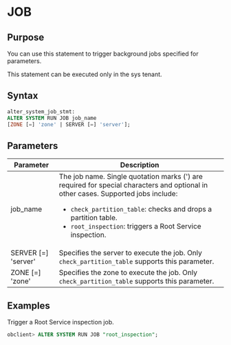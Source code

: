 # JOB

## Purpose

You can use this statement to trigger background jobs specified for parameters.

This statement can be executed only in the sys tenant.

## Syntax

```sql
alter_system_job_stmt:
ALTER SYSTEM RUN JOB job_name
[ZONE [=] 'zone' | SERVER [=] 'server'];
```

## Parameters

| **Parameter** | **Description** |
|-----------------------|-------------|
| job_name | The job name. Single quotation marks (') are required for special characters and optional in other cases. Supported jobs include: <ul><li> `check_partition_table`: checks and drops a partition table. </li>   <li> `root_inspection`: triggers a Root Service inspection. </li></ul> |
| SERVER \[=\] 'server' | Specifies the server to execute the job. Only `check_partition_table` supports this parameter.  |
| ZONE \[=\] 'zone' | Specifies the zone to execute the job. Only `check_partition_table` supports this parameter.  |

## Examples

Trigger a Root Service inspection job.

```sql
obclient> ALTER SYSTEM RUN JOB "root_inspection";
```
